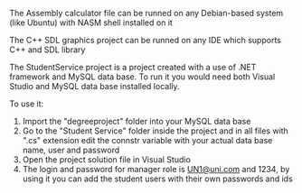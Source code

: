 The Assembly calculator file can be runned on any Debian-based system (like Ubuntu) with NASM shell installed on it 

The C++ SDL graphics project can be runned on any IDE which supports C++ and SDL library

The StudentService project is a project created with a use of .NET framework and MySQL data base. To run it you would need both Visual Studio and MySQL data base installed locally. 

To use it: 

1. Import the "degreeproject" folder into your MySQL data base 
2. Go to the "Student Service" folder inside the project and in all files with ".cs" extension edit the connstr variable with your actual data base name, user and password
3. Open the project solution file in Visual Studio
4. The login and password for manager role is UN1@uni.com and 1234, by using it you can add the student users with their own passwords and ids
